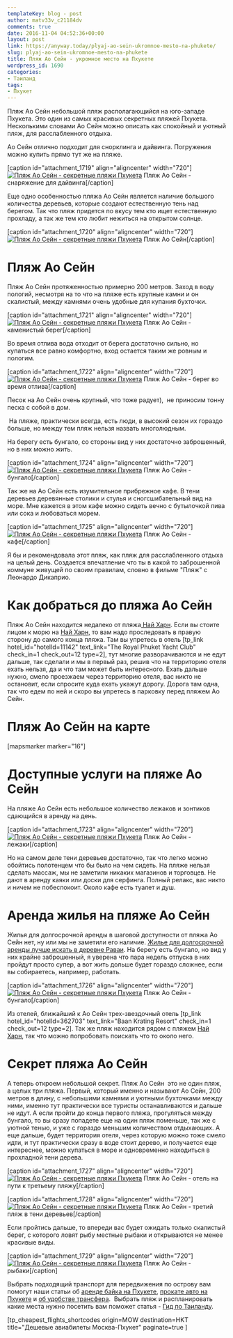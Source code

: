 ```yaml
---
templateKey: blog - post
author: matv33v_c21184dv
comments: true
date: 2016-11-04 04:52:36+00:00
layout: post
link: https://anyway.today/plyaj-ao-sein-ukromnoe-mesto-na-phukete/
slug: plyaj-ao-sein-ukromnoe-mesto-na-phukete
title: Пляж Ао Сейн - укромное место на Пхукете
wordpress_id: 1690
categories:
- Таиланд
tags:
- Пхукет
---
```


Пляж Ао Сейн небольшой пляж располагающийся на юго-западе Пхукета. Это один из самых красивых секретных пляжей Пхукета. Несколькими словами Ао Сейн можно описать как спокойный и уютный пляж, для расслабленного отдыха. <!-- more -->




Ао Сейн отлично подходит для снорклинга и дайвинга. Погружения можно купить прямо тут же на пляже.




[caption id="attachment_1719" align="aligncenter" width="720"][![Пляж Ао Сейн - секретные пляжи Пхукета](https://anyway.today/wp-content/uploads/2016/05/IMG_1863.jpg)](https://anyway.today/wp-content/uploads/2016/05/IMG_1863.jpg) Пляж Ао Сейн - снаряжение для дайвинга[/caption]


Еще одно особенностью пляжа Ао Сейн является наличие большого количества деревьев, которые создают естественную тень над берегом. Так что пляж придется по вкусу тем кто ищет естественную прохладу, а так же тем кто любит нежиться на открытом солнце.




[caption id="attachment_1720" align="aligncenter" width="720"][![Пляж Ао Сейн - секретные пляжи Пхукета](https://anyway.today/wp-content/uploads/2016/05/IMG_1831.jpg)](https://anyway.today/wp-content/uploads/2016/05/IMG_1831.jpg) Пляж Ао Сейн[/caption]


# Пляж Ао Сейн




Пляж Ао Сейн протяженностью примерно 200 метров. Заход в воду пологий, несмотря на то что на пляже есть крупные камни и он скалистый, между камнями очень удобные для купания бухточки.




[caption id="attachment_1721" align="aligncenter" width="720"][![Пляж Ао Сейн - секретные пляжи Пхукета](https://anyway.today/wp-content/uploads/2016/05/IMG_1850.jpg)](https://anyway.today/wp-content/uploads/2016/05/IMG_1850.jpg) Пляж Ао Сейн - каменистый берег[/caption]


Во время отлива вода отходит от берега достаточно сильно, но купаться все равно комфортно, вход остается таким же ровным и пологим.




[caption id="attachment_1722" align="aligncenter" width="720"][![Пляж Ао Сейн - секретные пляжи Пхукета](https://anyway.today/wp-content/uploads/2016/05/IMG_1868.jpg)](https://anyway.today/wp-content/uploads/2016/05/IMG_1868.jpg) Пляж Ао Сейн - берег во время отлива[/caption]


Песок на Ао Сейн очень крупный, что тоже радует),  не приносим тонну песка с собой в дом.




 На пляже, практически всегда, есть люди, в высокий сезон их гораздо больше, но между тем пляж нельзя назвать многолюдным.




На берегу есть бунгало, со стороны вид у них достаточно заброшенный, но в них можно жить.




[caption id="attachment_1724" align="aligncenter" width="720"][![Пляж Ао Сейн - секретные пляжи Пхукета](https://anyway.today/wp-content/uploads/2016/05/IMG_1842.jpg)](https://anyway.today/wp-content/uploads/2016/05/IMG_1842.jpg) Пляж Ао Сейн - бунгало[/caption]


Так же на Ао Сейн есть изумительное прибрежное кафе. В тени деревьев деревянные столики и стулья и сногсшибательный вид на море. Мне кажется в этом кафе можно сидеть вечно с бутылочкой пива или сока и любоваться морем.




[caption id="attachment_1725" align="aligncenter" width="720"][![Пляж Ао Сейн - секретные пляжи Пхукета](https://anyway.today/wp-content/uploads/2016/05/IMG_1858.jpg)](https://anyway.today/wp-content/uploads/2016/05/IMG_1858.jpg) Пляж Ао Сейн - кафе[/caption]


Я бы и рекомендовала этот пляж, как пляж для расслабленного отдыха на целый день. Создается впечатление что ты в какой то заброшенной коммуне живущей по своим правилам, словно в фильме "Пляж" с Леонардо Дикаприо.





# Как добраться до пляжа Ао Сейн




Пляж Ао Сейн находится недалеко от пляжа[ Най Харн](https://anyway.today/plyaj-nai-harn-odin-iz-luchih-plyajea-phuketa/). Если вы стоите лицом к морю на [Най Харн,](https://anyway.today/plyaj-nai-harn-odin-iz-luchih-plyajea-phuketa/) то вам надо проследовать в правую сторону до самого конца пляжа. Там вы упретесь в отель [tp_link hotel_id="hotelId=11142" text_link="The Royal Phuket Yacht Club" check_in=1 check_out=12 type=2], тут многие разворачиваются и не едут дальше, так сделали и мы в первый раз, решив что на территорию отеля ехать нельзя, да и что там может быть интересного. Ехать дальше нужно, смело проезжаем через территорию отеля, вас никто не остановит, если спросите куда ехать укажут дорогу. Дорога там одна, так что едем по ней и скоро вы упретесь в парковку перед пляжем Ао Сейн.





# Пляж Ао Сейн на карте


[mapsmarker marker="16"]


# Доступные услуги на пляже Ао Сейн




На пляже Ао Сейн есть небольшое количество лежаков и зонтиков сдающийся в аренду на день.




[caption id="attachment_1723" align="aligncenter" width="720"][![Пляж Ао Сейн - секретные пляжи Пхукета](https://anyway.today/wp-content/uploads/2016/05/IMG_1837.jpg)](https://anyway.today/wp-content/uploads/2016/05/IMG_1837.jpg) Пляж Ао Сейн - лежаки[/caption]


Но на самом деле тени деревьев достаточно, так что легко можно обойтись полотенцем что бы было на чем сидеть. На пляже нельзя сделать массаж, мы не заметили никаких магазинов и торговцев. Не дают в аренду каяки или доски для серфинга. Полный релакс, вас никто и ничем не побеспокоит. Около кафе есть туалет и душ.





# Аренда жилья на пляже Ао Сейн




Жилья для долгосрочной аренды в шаговой доступности от пляжа Ао Сейн нет, ну или мы не заметили его наличие. [Жилье для долгосрочной аренды лучше искать в деревне Раваи](https://anyway.today/samostoyatelnii-poisk-i-arendanedorogogo-jiliya-na-phukete/). На берегу есть бунгало, но вид у них крайне заброшенный, я уверена что пара недель отпуска в них пройдут просто супер, а вот жить дольше будет гораздо сложнее, если вы собираетесь, например, работать.




[caption id="attachment_1726" align="aligncenter" width="720"][![Пляж Ао Сейн - секретные пляжи Пхукета](https://anyway.today/wp-content/uploads/2016/05/IMG_1932.jpg)](https://anyway.today/wp-content/uploads/2016/05/IMG_1932.jpg) Пляж Ао Сейн - бунгало[/caption]


Из отелей, ближайший к Ао Сейн трех-звездочный отель [tp_link hotel_id="hotelId=362703" text_link="Baan Krating Resort" check_in=1 check_out=12 type=2]. Так же пляж находится рядом с пляжем [Най Харн](https://anyway.today/plyaj-nai-harn-odin-iz-luchih-plyajea-phuketa/), так что можно попробовать поискать что то около него.





# Секрет пляжа Ао Сейн




А теперь откроем небольшой секрет. Пляж Ао Сейн  это не один пляж, а целых три пляжа. Первый, который именно и называют Ао Сейн, 200 метров в длину, с небольшими камнями и уютными бухточками между ними, именно тут практически все туристы останавливаются и дальше не идут. А если пройти до конца первого пляжа, прогуляться между бунгало, то вы сразу попадете еще на один пляж поменьше, так же с уютной тенью, и уже с гораздо меньшим количеством отдыхающих. А еще дальше, будет территория отеля, через которую можно тоже смело идти, и тут практически сразу в воде стоит дерево, и получается еще интереснее, можно купаться в море и одновременно находиться в прохладной тени дерева.




[caption id="attachment_1727" align="aligncenter" width="720"][![Пляж Ао Сейн - секретные пляжи Пхукета](https://anyway.today/wp-content/uploads/2016/05/IMG_1844.jpg)](https://anyway.today/wp-content/uploads/2016/05/IMG_1844.jpg) Пляж Ао Сейн - отель на пути к третьему пляжу[/caption]

[caption id="attachment_1728" align="aligncenter" width="720"][![Пляж Ао Сейн - секретные пляжи Пхукета](https://anyway.today/wp-content/uploads/2016/05/IMG_1939.jpg)](https://anyway.today/wp-content/uploads/2016/05/IMG_1939.jpg) Пляж Ао Сейн - третий пляж в тени деревьев[/caption]


Если пройтись дальше, то впереди вас будет ожидать только скалистый берег, с которого ловят рыбу местные рыбаки и открываются не менее красивые виды.




[caption id="attachment_1729" align="aligncenter" width="720"][![Пляж Ао Сейн - секретные пляжи Пхукета](https://anyway.today/wp-content/uploads/2016/05/IMG_1856.jpg)](https://anyway.today/wp-content/uploads/2016/05/IMG_1856.jpg) Пляж Ао Сейн - рыбаки[/caption]


Выбрать подходящий транспорт для передвижения по острову вам помогут наши статьи об [аренде байка на Пхукете](https://anyway.today/arenda-baika-na-phukete/), [прокате авто на Пхукете](https://anyway.today/arenda-avto-na-phukete/) и [об удобстве трансфера](https://anyway.today/transfer-iz-aeroporta-phuketa/).  Выбрать пляж и распланировать какие места нужно посетить вам поможет статья - [Гид по Таиланду](https://anyway.today/gid-po-tailandu/).


[tp_cheapest_flights_shortcodes origin=MOW destination=HKT title="Дешевые авиабилеты Москва-Пхукет" paginate=true ]
